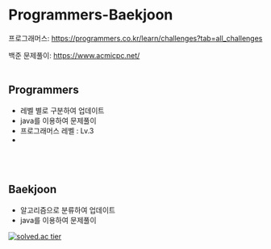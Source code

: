 # Programmers-Baekjoon
프로그래머스: https://programmers.co.kr/learn/challenges?tab=all_challenges

백준 문제풀이: https://www.acmicpc.net/
<br><br>

Programmers
-------------
- 레벨 별로 구분하여 업데이트 
- java를 이용하여 문제풀이 
- 프로그래머스 레벨 : Lv.3
- 

<br>
<br>


Baekjoon
-------------
- 알고리즘으로 분류하여 업데이트
- java를 이용하여 문제풀이 

[![solved.ac tier](http://mazassumnida.wtf/api/generate_badge?boj=lyr426)](https://solved.ac/lyr426)
